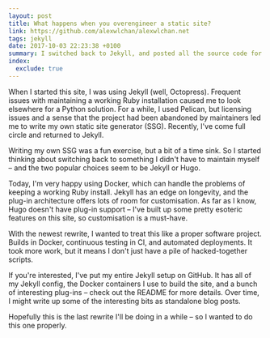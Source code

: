 ```yaml
---
layout: post
title: What happens when you overengineer a static site?
link: https://github.com/alexwlchan/alexwlchan.net
tags: jekyll
date: 2017-10-03 22:23:38 +0100
summary: I switched back to Jekyll, and posted all the source code for my blog on GitHub.
index:
  exclude: true
---
```


When I started this site, I was using Jekyll (well, Octopress).
Frequent issues with maintaining a working Ruby installation caused me to look elsewhere for a Python solution.
For a while, I used Pelican, but licensing issues and a sense that the project had been abandoned by maintainers led me to write my own static site generator (SSG).
Recently, I've come full circle and returned to Jekyll.

Writing my own SSG was a fun exercise, but a bit of a time sink.
So I started thinking about switching back to something I didn't have to maintain myself – and the two popular choices seem to be Jekyll or Hugo.

Today, I'm very happy using Docker, which can handle the problems of keeping a working Ruby install.
Jekyll has an edge on longevity, and the plug-in architecture offers lots of room for customisation.
As far as I know, Hugo doesn't have plug-in support – I've built up some pretty esoteric features on this site, so customisation is a must-have.

With the newest rewrite, I wanted to treat this like a proper software project.
Builds in Docker, continuous testing in CI, and automated deployments.
It took more work, but it means I don't just have a pile of hacked-together scripts.

If you're interested, I've put my entire Jekyll setup on GitHub.
It has all of my Jekyll config, the Docker containers I use to build the site, and a bunch of interesting plug-ins – check out the README for more details.
Over time, I might write up some of the interesting bits as standalone blog posts.

Hopefully this is the last rewrite I'll be doing in a while – so I wanted to do this one properly.
